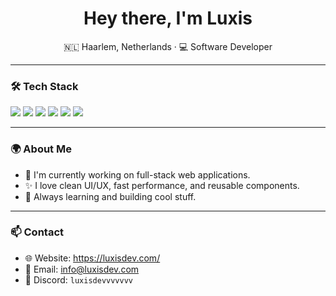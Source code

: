 <h1 align="center">Hey there, I'm Luxis</h1>

<p align="center">
  🇳🇱 Haarlem, Netherlands · 💻 Software Developer
</p>

---

### 🛠️ Tech Stack

<p align="left">
  <img src="https://img.shields.io/badge/HTML5-E34F26?style=for-the-badge&logo=html5&logoColor=white"/>
  <img src="https://img.shields.io/badge/CSS3-1572B6?style=for-the-badge&logo=css3&logoColor=white"/>
  <img src="https://img.shields.io/badge/JavaScript-F7DF1E?style=for-the-badge&logo=javascript&logoColor=black"/>
  <img src="https://img.shields.io/badge/Node.js-339933?style=for-the-badge&logo=nodedotjs&logoColor=white"/>
  <img src="https://img.shields.io/badge/Vite-646CFF?style=for-the-badge&logo=vite&logoColor=white"/>
  <img src="https://img.shields.io/badge/React-20232A?style=for-the-badge&logo=react&logoColor=61DAFB"/>
</p>

---

### 🌍 About Me

- 🔭 I'm currently working on full-stack web applications.
- ✨ I love clean UI/UX, fast performance, and reusable components.
- 🌱 Always learning and building cool stuff.

---

### 📫 Contact

- 🌐 Website: https://luxisdev.com/
- 📧 Email: info@luxisdev.com
- 💬 Discord: `luxisdevvvvvvv`
